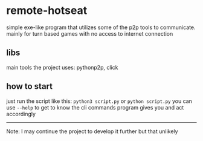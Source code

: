 # remote-hotseat
simple exe-like program that utilizes some of the p2p tools to communicate. mainly for turn based games with no access to internet connection

## libs
main tools the project uses: pythonp2p, click

## how to start
just run the script like this: `python3 script.py` or `python script.py` 
you can use `--help` to get to know the cli commands program gives you and act accordingly 


---
Note: I may continue the project to develop it further but that unlikely 
